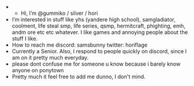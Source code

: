 - + Hi, I’m @gummiko / silver / hori 
- I’m interested in stuff like yhs (yandere high school), samgladiator, coolment, life steal smp, life series, qsmp, hermitcraft, phighting, emh, andm ore etc etc whatever. I like games and annoying people about the stuff I like. 
- How to reach me discord: samsbunny twitter: horiflage 
- Currently a Senior. Also, I respond to people quickly on discord, since I am on it pretty much everyday. 
- please dont confuse me for someone u know because i barely know anyone on ponytown 
- Pretty much it feel free to add me dunno, I don't mind. 
<!---
gummiko/gummiko is a ✨ special ✨ repository because its `README.md` (this file) appears on your GitHub profile.
You can click the Preview link to take a look at your changes.
--->

